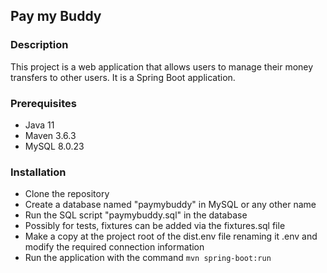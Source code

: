 ## Pay my Buddy

### Description
This project is a web application that allows users to manage their money transfers to other users. It is a Spring Boot application.

### Prerequisites
* Java 11
* Maven 3.6.3
* MySQL 8.0.23

### Installation
* Clone the repository
* Create a database named "paymybuddy" in MySQL or any other name
* Run the SQL script "paymybuddy.sql" in the database
* Possibly for tests, fixtures can be added via the fixtures.sql file
* Make a copy at the project root of the dist.env file renaming it .env and modify the required connection information
* Run the application with the command `mvn spring-boot:run`